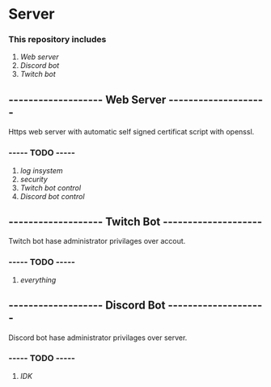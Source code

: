 # Server
### This repository includes
1. *Web server*
2. *Discord bot*
3. *Twitch bot*

## ------------------- **Web Server** --------------------
Https web server with automatic self signed certificat script with openssl.
### ----- TODO -----
1. *log insystem*
2. *security*
3. *Twitch bot control*
4. *Discord bot control*

## ------------------- **Twitch Bot** --------------------
Twitch bot hase administrator privilages over accout.
### ----- TODO -----
1. *everything*

## ------------------- **Discord Bot** --------------------
Discord bot hase administrator privilages over server.
### ----- TODO -----
1. *IDK*

